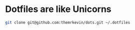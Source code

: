 # Dotfiles are like Unicorns #

```sh
git clone git@github.com:themrkevin/dots.git ~/.dotfiles
```

